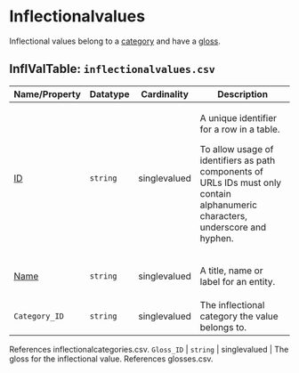 # Inflectionalvalues
Inflectional values belong to a [category](../inflectionalcategories) and have a [gloss](../glosses).

## InflValTable: `inflectionalvalues.csv`

Name/Property | Datatype | Cardinality | Description
 --- | --- | --- | --- 
[ID](http://cldf.clld.org/v1.0/terms.rdf#id) | `string` | singlevalued | <div> <p>A unique identifier for a row in a table.</p> <p> To allow usage of identifiers as path components of URLs IDs must only contain alphanumeric characters, underscore and hyphen. </p> </div> 
[Name](http://cldf.clld.org/v1.0/terms.rdf#name) | `string` | singlevalued | <div> <p>A title, name or label for an entity.</p> </div> 
`Category_ID` | `string` | singlevalued | The inflectional category the value belongs to.
References inflectionalcategories.csv.
`Gloss_ID` | `string` | singlevalued | The gloss for the inflectional value.
References glosses.csv.